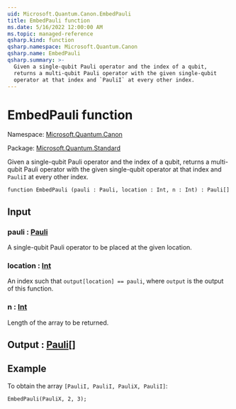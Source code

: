 ```yaml
---
uid: Microsoft.Quantum.Canon.EmbedPauli
title: EmbedPauli function
ms.date: 5/16/2022 12:00:00 AM
ms.topic: managed-reference
qsharp.kind: function
qsharp.namespace: Microsoft.Quantum.Canon
qsharp.name: EmbedPauli
qsharp.summary: >-
  Given a single-qubit Pauli operator and the index of a qubit,
  returns a multi-qubit Pauli operator with the given single-qubit
  operator at that index and `PauliI` at every other index.
---
```


# EmbedPauli function

Namespace: [Microsoft.Quantum.Canon](xref:Microsoft.Quantum.Canon)

Package: [Microsoft.Quantum.Standard](https://nuget.org/packages/Microsoft.Quantum.Standard)


Given a single-qubit Pauli operator and the index of a qubit,returns a multi-qubit Pauli operator with the given single-qubitoperator at that index and `PauliI` at every other index.

```qsharp
function EmbedPauli (pauli : Pauli, location : Int, n : Int) : Pauli[]
```


## Input

### pauli : [Pauli](xref:microsoft.quantum.qsharp.valueliterals#pauli-literals)

A single-qubit Pauli operator to be placed at the given location.


### location : [Int](xref:microsoft.quantum.qsharp.valueliterals#int-literals)

An index such that `output[location] == pauli`, where `output` isthe output of this function.


### n : [Int](xref:microsoft.quantum.qsharp.valueliterals#int-literals)

Length of the array to be returned.



## Output : [Pauli](xref:microsoft.quantum.qsharp.valueliterals#pauli-literals)[]



## Example

To obtain the array `[PauliI, PauliI, PauliX, PauliI]`:```qsharpEmbedPauli(PauliX, 2, 3);```